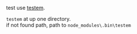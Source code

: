 test use [testem](https://github.com/airportyh/testem).

`testem` at up one directory.  
if not found path, path to `node_modules\.bin\testem`